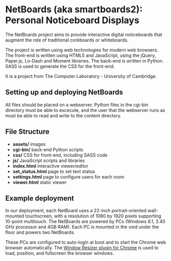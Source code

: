 # NetBoards (aka smartboards2): Personal Noticeboard Displays

The NetBoards project aims to provide interactive digital noticeboards that augment the role of traditional corkboards or whiteboards.

The project is written using web technologies for modern web browsers. The front-end is written using HTML5 and JavaScript, using the jQuery, Paper.js, Lo-Dash and Moment libraries. The back-end is written in Python. SASS is used to generate the CSS for the front-end.

It is a project from The Computer Laboratory - University of Cambridge.

## Setting up and deploying NetBoards
All files should be placed on a webserver. Python files in the cgi-bin directory must be able to excecute, and the user that the webserver runs as must be able to read and write to the content directory.

## File Structure
* __assets/__ images
* __cgi-bin/__ back-end Python scripts
* __css/__ CSS for front-end, including SASS code
* __js/__ JavaScript scripts and libraries
* __index.html__ interactive viewer/editor
* __set_status.html__ page to set text status
* __settings.html__ page to configure users for each room
* __viewer.html__ static viewer


## Example deployment
In our deployment, each NetBoard uses a 22-inch portrait-oriented wall-mounted touchscreen, with a resolution of 1080 by 1920 pixels supporting 10-point multitouch. The NetBoards are powered by PCs (Windows 8.1, 3.40 GHz processor and 4GB RAM). Each PC is mounted in the void under the floor and powers two NetBoards.

These PCs are configured to auto-login at boot and to start the Chrome web browser automatically. The [Window Resizer plugin for Chrome](https://github.com/s-haines/chrome-window-positioner) is used to load, position, and fullscreen the browser windows.

